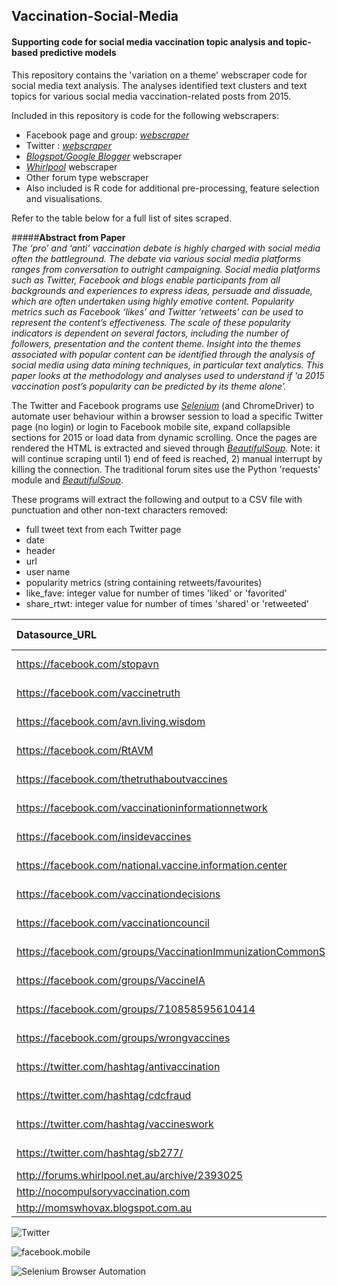 ## Vaccination-Social-Media
#### Supporting code for social media vaccination topic analysis and topic-based predictive models
  
This repository contains the 'variation on a theme' webscraper code for social media text analysis. The analyses identified text clusters and text topics for various social media vaccination-related posts from 2015.

Included in this repository is code for the following webscrapers:
- Facebook page and group: *<a href="https://github.com/rjshanahan/facebook_m_scraper" target="_blank">webscraper</a>* 
- Twitter : *<a href="https://github.com/rjshanahan/twitter_scraper" target="_blank">webscraper</a>* 
- *<a href="https://www.blogger.com" target="_blank">Blogspot/Google Blogger</a>* webscraper
- *<a href="http://forums.whirlpool.net.au/" target="_blank">Whirlpool</a>* webscraper
- Other forum type webscraper
- Also included is R code for additional pre-processing, feature selection and visualisations.  
  
Refer to the table below for a full list of sites scraped.  
  
#####**Abstract from Paper**  
*The ‘pro’ and ‘anti’ vaccination debate is highly charged with social media often the battleground. The debate via various social media platforms ranges from conversation to outright campaigning. Social media platforms such as Twitter, Facebook and blogs enable participants from all backgrounds and experiences to express ideas, persuade and dissuade, which are often undertaken using highly emotive content. Popularity metrics such as Facebook ‘likes’ and Twitter ‘retweets’ can be used to represent the content’s effectiveness. The scale of these popularity indicators is dependent on several factors, including the number of followers, presentation and the content theme. Insight into the themes associated with popular content can be identified through the analysis of social media using data mining techniques, in particular text analytics. This paper looks at the methodology and analyses used to understand if ‘a 2015 vaccination post’s popularity can be predicted by its theme alone’.*

The Twitter and Facebook programs use *<a href="http://www.seleniumhq.org/" target="_blank">Selenium</a>* (and ChromeDriver) to automate user behaviour within a browser session to load a specific Twitter page (no login) or login to Facebook mobile site, expand collapsible sections for 2015 or load data from dynamic scrolling. Once the pages are rendered the HTML is extracted and sieved through *<a href="http://www.crummy.com/software/BeautifulSoup/bs4/doc/" target="_blank">BeautifulSoup</a>*. Note: it will continue scraping until 1) end of feed is reached, 2) manual interrupt by killing the connection. The traditional forum sites use the Python 'requests' module and *<a href="http://www.crummy.com/software/BeautifulSoup/bs4/doc/" target="_blank">BeautifulSoup</a>*.
  
These programs will extract the following and output to a CSV file with punctuation and other non-text characters removed:
- full tweet text from each Twitter page
- date
- header
- url
- user name 
- popularity metrics (string containing retweets/favourites)
- like_fave: integer value for number of times 'liked' or 'favorited'
- share_rtwt: integer value for number of times 'shared' or 'retweeted'



|Datasource_URL										| Stance| Popularity Metrics  |
|:---------------------------------------------------|:-------|:---------------------|
|https://facebook.com/stopavn   							| Pro	| Likes & Shares	  |
|https://facebook.com/vaccinetruth 							| Anti	| Likes & Shares	  |
|https://facebook.com/avn.living.wisdom						| Anti	| Likes & Shares	  |
|https://facebook.com/RtAVM									| Pro	| Likes & Shares	  |
|https://facebook.com/thetruthaboutvaccines					| Anti	| Likes & Shares	  |
|https://facebook.com/vaccinationinformationnetwork			| Anti	| Likes & Shares	  |
|https://facebook.com/insidevaccines						| Anti	| Likes & Shares	  |
|https://facebook.com/national.vaccine.information.center	| Anti	| Likes & Shares	  |
|https://facebook.com/vaccinationdecisions					| Anti	| Likes & Shares	  |
|https://facebook.com/vaccinationcouncil					| Anti	| Likes & Shares	  |
|https://facebook.com/groups/VaccinationImmunizationCommonS	| Anti	| Likes & Shares	  |
|https://facebook.com/groups/VaccineIA						| Anti	| Likes & Shares	  |
|https://facebook.com/groups/710858595610414				| Anti	| Likes & Shares	  |
|https://facebook.com/groups/wrongvaccines					| Anti	| Likes & Shares	  |
|https://twitter.com/hashtag/antivaccination				| Anti	| Favorite & Retweet  |
|https://twitter.com/hashtag/cdcfraud						| Anti	| Favorite & Retweet  |
|https://twitter.com/hashtag/vaccineswork					| Both	| Favorite & Retweet  |
|https://twitter.com/hashtag/sb277/					| Both	| Favorite & Retweet  |
|http://forums.whirlpool.net.au/archive/2393025		| Both	| None  			  |
|http://nocompulsoryvaccination.com						| Anti	| None  			  |
|http://momswhovax.blogspot.com.au							| Pro	| None  			  |


![Twitter](https://g.twimg.com/Twitter_logo_blue.png)

![facebook.mobile](https://www.facebook.com/images/fb_icon_325x325.png)

![Selenium Browser Automation](http://www.seleniumhq.org/images/big-logo.png)


